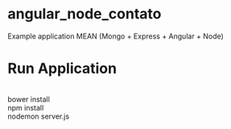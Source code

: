 # angular_node_contato
Example application MEAN (Mongo + Express + Angular + Node)

<h1>Run Application</h1>
<br/>bower install
<br/>npm install
<br/>nodemon server.js
